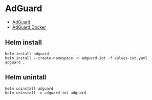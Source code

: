 # AdGuard
- [AdGuard](https://github.com/AdguardTeam/AdGuardHome)
- [AdGuard Docker](https://hub.docker.com/r/adguard/adguardhome)

## Helm install
```
helm install adguard .
helm install --create-namespace -n adguard-iot -f values-iot.yaml adguard .
```

## Helm unintall
```
helm uninstall adguard
helm uninstall -n adguard-iot adguard
``` 
